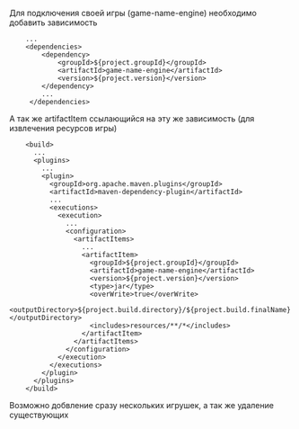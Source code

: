Для подключения своей игры (game-name-engine) необходимо добавить зависимость
```
    ...
    <dependencies>
        <dependency>
            <groupId>${project.groupId}</groupId>
            <artifactId>game-name-engine</artifactId>
            <version>${project.version}</version>
        </dependency>
        ...
     </dependencies>  
``` 
А так же artifactItem ссылающийся на эту же зависимость (для извлечения ресурсов игры)
```
    <build>
      ...
      <plugins>
        ...
        <plugin>
          <groupId>org.apache.maven.plugins</groupId>
          <artifactId>maven-dependency-plugin</artifactId>
          ...
          <executions>
            <execution>
              ...
              <configuration>
                <artifactItems>
                  ...
                  <artifactItem>
                    <groupId>${project.groupId}</groupId>
                    <artifactId>game-name-engine</artifactId>
                    <version>${project.version}</version>
                    <type>jar</type>
                    <overWrite>true</overWrite>
                    <outputDirectory>${project.build.directory}/${project.build.finalName}</outputDirectory>
                    <includes>resources/**/*</includes>
                  </artifactItem>
                </artifactItems>
              </configuration>
            </execution>
          </executions>
        </plugin>
      </plugins>
    </build>
```
Возможно добвление сразу нескольких игрушек, а так же удаление существующих
